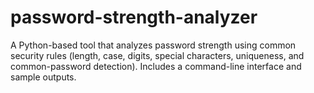 # password-strength-analyzer
A Python-based tool that analyzes password strength using common security rules (length, case, digits, special characters, uniqueness, and common-password detection). Includes a command-line interface and sample outputs.
